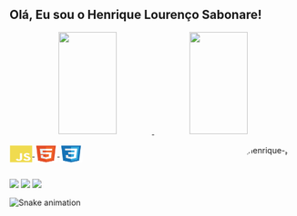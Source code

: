 ## Olá, Eu sou o Henrique Lourenço Sabonare!
<div align="center">
  <a href="https://github.com/henriquesabonare">
  <img height="180em" width="45%" src="https://github-readme-stats.vercel.app/api?username=henriquesabonare&show_icons=true&theme=dark&include_all_commits=true&count_private=true"/>
  <img height="180em" width="45%" src="https://github-readme-stats.vercel.app/api/top-langs/?username=henriquesabonare&layout=compact&langs_count=7&theme=dark"/>
</div>
<div style="display: inline_block"><br>
  <img align="center" alt="henrique-Js" height="30" width="40" src="https://raw.githubusercontent.com/devicons/devicon/master/icons/javascript/javascript-plain.svg">
  <!--<img align="center" alt="henrique-Ts" height="30" width="40" src="https://raw.githubusercontent.com/devicons/devicon/master/icons/typescript/typescript-plain.svg">-->
  <!--<img align="center" alt="henrique-React" height="30" width="40" src="https://raw.githubusercontent.com/devicons/devicon/master/icons/react/react-original.svg">-->
  <img align="center" padding-left="50px" alt="henrique-HTML" height="30" width="40" src="https://raw.githubusercontent.com/devicons/devicon/master/icons/html5/html5-original.svg">
  <img align="center" alt="henrique-CSS" height="30" width="40" src="https://raw.githubusercontent.com/devicons/devicon/master/icons/css3/css3-original.svg">
 <!-- <img align="center" alt="henrique-Python" height="30" width="40" src="https://raw.githubusercontent.com/devicons/devicon/master/icons/python/python-original.svg">
  <img align="center" alt="henrique-Csharp" height="30" width="40" src="https://raw.githubusercontent.com/devicons/devicon/master/icons/csharp/csharp-original.svg">-->
  <img align="right" alt="henrique-pic" height="200" style="border-radius:50px;" src="https://user-images.githubusercontent.com/48197740/167687183-9d41ebd1-e96a-452d-99cc-486dc1592976.png">
</div>
  
  ##
 
<div> 
<!--  <a href="" target="_blank"><img src="https://img.shields.io/badge/YouTube-FF0000?style=for-the-badge&logo=youtube&logoColor=white" target="_blank"></a> -->
  <a href="https://instagram.com/henriquesabonare" target="_blank"><img src="https://img.shields.io/badge/-Instagram-%23E4405F?style=for-the-badge&logo=instagram&logoColor=white" target="_blank"></a>
  <a href = "mailto:henriquesabonare0611@gmail.com"><img src="https://img.shields.io/badge/-Gmail-%23333?style=for-the-badge&logo=gmail&logoColor=white" target="_blank"></a>
  <a href="https://www.linkedin.com/in/henriquesabonare" target="_blank"><img src="https://img.shields.io/badge/-LinkedIn-%230077B5?style=for-the-badge&logo=linkedin&logoColor=white" target="_blank"></a> 
 
  ![Snake animation](ttps://github.com/henriquesabonare/henriquesabonare/blob/output/github-contribution-grid-snake.svg)
 
</div>
